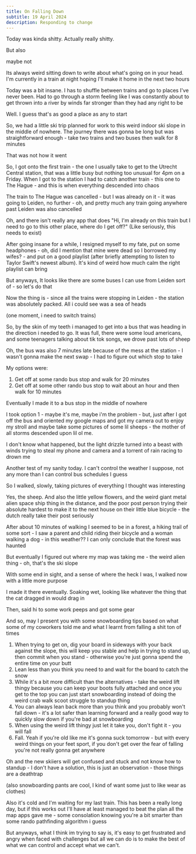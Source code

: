 ```yaml
---
title: On Falling Down
subtitle: 19 April 2024
description: Responding to change
---
```


Today was kinda shitty. Actually really shitty.

But also 

maybe not

Its always weird sitting down to write about what's going on in your head. I'm currently in a train at night hoping I'll make it home in the next two hours

Today was a bit insane. I has to shuffle between trains and go to places I've never been. Had to go through a storm feeling like I was constantly about to get thrown into a river by winds far stronger than they had any right to be

Well. I guess that's as good a place as any to start

So, we had a little ski trip planned for work to this weird indoor ski slope in the middle of nowhere. The journey there was gonna be long but was straightforward enough - take two trains and two buses then walk for 8 minutes

That was not how it went

So, I got onto the first train - the one I usually take to get to the Utrecht Central station, that was a little busy but nothing too unusual for 4pm on a Friday. When I got to the station I had to catch another train - this one to The Hague - and this is when everything descended into chaos

The train to The Hague was cancelled - but I was already on it - it was going to Leiden, no further - oh, and pretty much any train going anywhere past Leiden was also cancelled

Oh, and there isn't really any app that does "Hi, I'm already on this train but I need to go to this other place, where do I get off?" (Like seriously, this needs to exist)

After going insane for a while, I resigned myself to my fate, put on some headphones - oh, did I mention that mine were dead so I borrowed my wifes? - and put on a good playlist (after briefly attempting to listen to Taylor Swift's newest album). It's kind of weird how much calm the right playlist can bring

But anyways, It looks like there are some buses I can use from Leiden sort of - so let's do that

Now the thing is - since all the trains were stopping in Leiden - the station was absolutely packed. All i could see was a sea of heads

(one moment, i need to switch trains)

So, by the skin of my teeth i managed to get into a bus that was heading in the direction i needed to go. It was full, there were some loud americans, and some teenagers talking about tik tok songs, we drove past lots of sheep

Oh, the bus was also 7 minutes late because of the mess at the station - I wasn't gonna make the next swap - I had to figure out which stop to take 

My options were:

1. Get off at some rando bus stop and walk for 20 minutes
2. Get off at some other rando bus stop to wait about an hour and then walk for 10 minutes

Eventually I made it to a bus stop in the middle of nowhere

I took option 1 - maybe it's me, maybe i'm the problem - but, just after I got off the bus and oriented my google maps and got my camera out to enjoy my stroll and maybe take some pictures of some lil sheeps - the mother of all storms descended upon lil ol me.

I don't know what happened, but the light drizzle turned into a beast with winds trying to steal my phone and camera and a torrent of rain racing to drown me

Another test of my sanity today. I can't control the weather I suppose, not any more than I can control bus schedules I guess

So I walked, slowly, taking pictures of everything I thought was interesting

Yes, the sheep. And also the little yellow flowers, and the weird giant metal alien space ship thing in the distance, and the poor post person trying their absolute hardest to make it to the next house on their little blue bicycle - the dutch really take their post seriously

After about 10 minutes of walking I seemed to be in a forest, a hiking trail of some sort - I saw a parent and child riding their bicycle and a woman walking a dog - in this weather?? I can only conclude that the forest was haunted

But eventually I figured out where my map was taking me - the weird alien thing - oh, that's the ski slope

With some end in sight, and a sense of where the heck I was, I walked now with a little more purpose

I made it there eventually. Soaking wet, looking like whatever the thing that the cat dragged in would drag in

Then, said hi to some work peeps and got some gear

And so, may I present you with some snowboarding tips based on what some of my coworkers told me and what I learnt from falling a shit ton of times

1. When trying to get on, dig your board in sideways with your back against the slope, this will keep you stable and help in trying to stand up, then commit when you stand - otherwise you're just gonna spend the entire time on your butt
2. Lean less than you think you need to and wait for the board to catch the snow
3. While it's a bit more difficult than the alternatives - take the weird lift thingy because you can keep your boots fully attached and once you get to the top you can just start snowboarding instead of doing the weird crab walk scoot struggle to standup thing
4. You can always lean back more than you think and you probably won't fall down - it's a lot safer than learning forward and a really good way to quickly slow down if you're bad at snowboarding
5. When using the weird lift thingy just let it take you, don't fight it - you will fall
6. Fall. Yeah if you're old like me it's gonna suck tomorrow - but with every weird things on your feet sport, if you don't get over the fear of falling you're not really gonna get anywhere

Oh and the new skiiers will get confused and stuck and not know how to standup - I don't have a solution, this is just an observation - those things are a deathtrap

(also snowboarding pants are cool, I kind of want some just to like wear as clothes)

Also it's cold and I'm waiting for my last train. This has been a really long day, but if this works out I'll have at least managed to beat the plan all the map apps gave me - some consolation knowing you're a bit smarter than some rando pathfinding algorithm i guess

But anyways, what I think im trying to say is, it's easy to get frustrated and angry when faced with challenges but all we can do is to make the best of what we can control and accept what we can't. 
